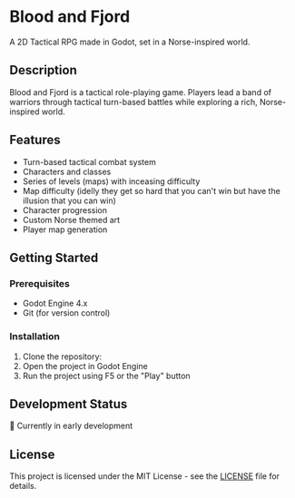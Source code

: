 # Blood and Fjord
A 2D Tactical RPG made in Godot, set in a Norse-inspired world.

## Description
Blood and Fjord is a tactical role-playing game. Players lead a band of warriors through tactical turn-based battles while exploring a rich, Norse-inspired world.

## Features
- Turn-based tactical combat system
- Characters and classes
- Series of levels (maps) with inceasing difficulty
- Map difficulty (idelly they get so hard that you can't win but have the illusion that you can win)
- Character progression
- Custom Norse themed art
- Player map generation

## Getting Started
### Prerequisites
- Godot Engine 4.x
- Git (for version control)

### Installation
1. Clone the repository:
2. Open the project in Godot Engine
3. Run the project using F5 or the "Play" button

## Development Status
🚧 Currently in early development

## License
This project is licensed under the MIT License - see the [LICENSE](LICENSE) file for details.
